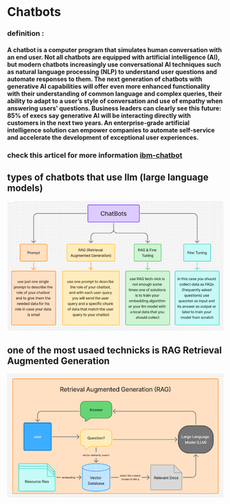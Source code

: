 # Chatbots
### definition :
<h4>A chatbot is a computer program that simulates human conversation with an end user. Not all chatbots are equipped with artificial intelligence (AI), but modern chatbots increasingly use conversational AI techniques such as natural language processing (NLP) to understand user questions and automate responses to them.
The next generation of chatbots with generative AI capabilities will offer even more enhanced functionality with their understanding of common language and complex queries, their ability to adapt to a user’s style of conversation and use of empathy when answering users’ questions. Business leaders can clearly see this future: 85% of execs say generative AI will be interacting directly with customers in the next two years. An enterprise-grade artificial intelligence solution can empower companies to automate self-service and accelerate the development of exceptional user experiences.</h4>

### check this articel for more information [ibm-chatbot](https://www.ibm.com/think/topics/chatbots)


## types of chatbots that use llm (large language models)
![](_img/chatbots-kinds.png)

## one of the most usaed technicks is RAG Retrieval Augmented Generation
![](_img/Rag.png)
